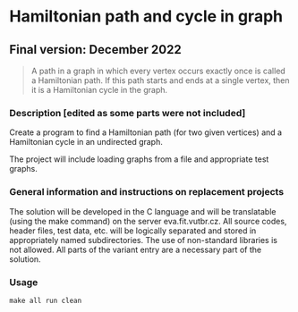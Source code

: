 # Hamiltonian path and cycle in graph

## Final version: December 2022

>A path in a graph in which every vertex occurs exactly once is called a Hamiltonian path. If this path starts and ends at a single vertex, then it is a Hamiltonian cycle in the graph.

### Description [edited as some parts were not included]
Create a program to find a Hamiltonian path (for two given vertices) and a Hamiltonian cycle in an undirected graph.

The project will include loading graphs from a file and appropriate test graphs.

### General information and instructions on replacement projects
The solution will be developed in the C language and will be translatable (using the make command) on the server eva.fit.vutbr.cz. All source codes, header files, test data, etc. will be logically separated and stored in appropriately named subdirectories. The use of non-standard libraries is not allowed. All parts of the variant entry are a necessary part of the solution.

### Usage
`make all run clean`